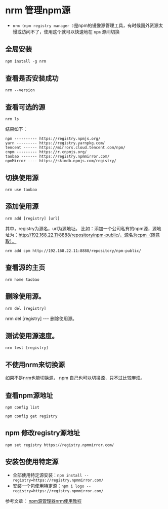  # nrm 管理npm源

- `nrm (npm registry manager )`是npm的镜像源管理工具，有时候国外资源太慢或访问不了，使用这个就可以快速地在 `npm` 源间切换 

## 全局安装
```js
npm install -g nrm
```

## 查看是否安装成功

```
nrm --version
```
## 查看可选的源
```
nrm ls
```

结果如下：

```
npm ---------- https://registry.npmjs.org/
yarn --------- https://registry.yarnpkg.com/
tencent ------ https://mirrors.cloud.tencent.com/npm/
cnpm --------- https://r.cnpmjs.org/
taobao ------- https://registry.npmmirror.com/
npmMirror ---- https://skimdb.npmjs.com/registry/
```
## 切换使用源

```
nrm use taobao
```

## 添加使用源

`nrm add [registry] [url]`

其中，registry为源名，url为源地址。 比如：添加一个公司私有的npm源，源地址为：http://192.168.22.11:8888/repository/npm-public/，源名为cpm（随意取）。

```
nrm add cpm http://192.168.22.11:8888/repository/npm-public/
```

## 查看源的主页

```
nrm home taobao
```
## 删除使用源。

```
nrm del [registry]
```
<p>nrm del [registry] --- 删除使用源。</p>

## 测试使用源速度。

```
nrm test [registry]
```

## 不使用nrm来切换源

如果不是nrm也能切换源， npm 自己也可以切换源，只不过比较麻烦。

## 查看npm源地址

```
npm config list
```

```
npm config get registry
```

## npm 修改registry源地址

```
npm set registry https://registry.npmmirror.com/
```

## 安装包使用特定源

- 全部使用特定源安装：`npm install --registry=https://registry.npmmirror.com/`
- 安装一个包使用特定源：`npm i logo --registry=https://registry.npmmirror.com/`

参考文章： [npm源管理器nrm使用教程](https://segmentfault.com/a/1190000017419993)

<Vssue :options="{ locale: 'zh' }"  />